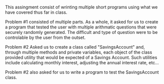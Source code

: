 This assingment consist of wrinting multiple short programs using what we have covered thus far in class.

Problem #1 consisted of multiple parts. As a whole, it asked for us to create a program that tested the user with multiple arithmatic questions that were securely randomly generated. The difficult and type of question were to be controlable by the user from the outset.

Problem #2 Asked us to create a class called "SavingsAccount" and, through multiple methods and private variables, each object of the class provided utility that would be expected of a Savings Account. Such utilities include calculating monthly interest, adjusting the annual interest rate, etc...

Problem #2 also asked for us to write a program to test the SavingsAccount class.
